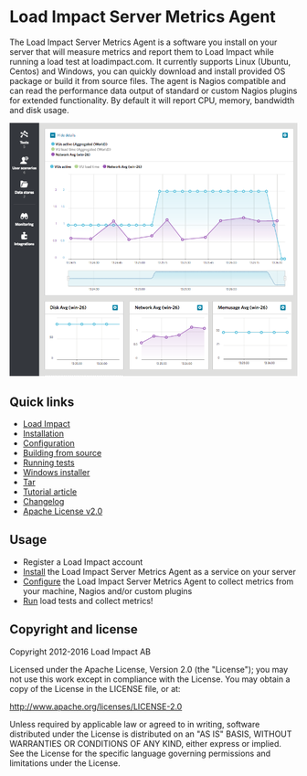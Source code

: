 Load Impact Server Metrics Agent
================================
The Load Impact Server Metrics Agent is a software you install on your server that will measure metrics and report them to Load Impact while running a load test at loadimpact.com. It currently supports Linux (Ubuntu, Centos) and Windows, you can quickly download and install provided OS package or build it from source files. The agent is Nagios compatible and can read the performance data output of standard or custom Nagios plugins for extended functionality. By default it will report CPU, memory, bandwidth and disk usage.

![alt tag](readme/intro.png)


Quick links
-----------

- [Load Impact](https://loadimpact.com)
- [Installation](readme/1-INSTALL.md)
- [Configuration](readme/2-CONFIGURE.md)
- [Building from source](readme/1b-BUILD.md)
- [Running tests](readme/3-RUN.md)
- [Windows installer](https://s3.amazonaws.com/loadimpact/server-metrics-agent/server-metrics-agent-1.1-win.amd64.exe)
- [Tar](https://s3.amazonaws.com/loadimpact/server-metrics-agent/li-metrics-agent_1.1.tar.gz)
- [Tutorial article](http://support.loadimpact.com/knowledgebase/articles/265482-server-monitoring-formerly-server-metric-agents)
- [Changelog](CHANGELOG.md)
- [Apache License v2.0](LICENSE)

Usage
-----

- Register a Load Impact account
- [Install](readme/1-INSTALL.md) the Load Impact Server Metrics Agent as a service on your server
- [Configure](readme/2-CONFIGURE.md) the Load Impact Server Metrics Agent to collect metrics from your machine, Nagios and/or custom plugins
- [Run](readme/3-RUN.md) load tests and collect metrics!


Copyright and license
---------------------

Copyright 2012-2016 Load Impact AB

Licensed under the Apache License, Version 2.0 (the "License");
you may not use this work except in compliance with the License.
You may obtain a copy of the License in the LICENSE file, or at:

   http://www.apache.org/licenses/LICENSE-2.0

Unless required by applicable law or agreed to in writing, software
distributed under the License is distributed on an "AS IS" BASIS,
WITHOUT WARRANTIES OR CONDITIONS OF ANY KIND, either express or implied.
See the License for the specific language governing permissions and
limitations under the License.
